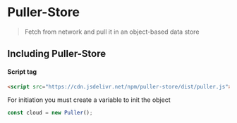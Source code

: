 # Puller-Store

> Fetch from network and pull it in an object-based data store

## Including Puller-Store

#### Script tag

```html
<script src="https://cdn.jsdelivr.net/npm/puller-store/dist/puller.js"></script>
```

For initiation you must create a variable to init the object

```js
const cloud = new Puller();
```
